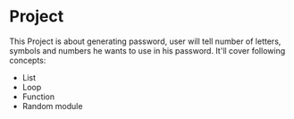 # Project
This Project is about generating password, user will tell number of letters, symbols and numbers he wants
to use in his password. It'll cover following concepts:
- List
- Loop
- Function
- Random module